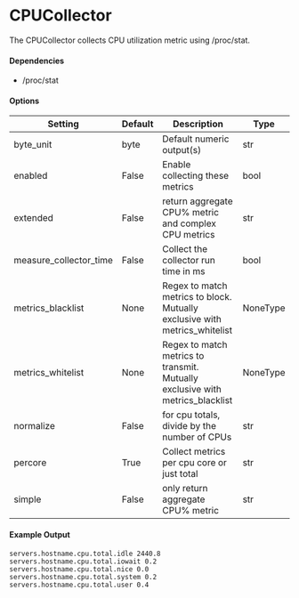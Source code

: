 <!--This file was generated from the python source
Please edit the source to make changes
-->
CPUCollector
=====

The CPUCollector collects CPU utilization metric using /proc/stat.

#### Dependencies

 * /proc/stat


#### Options

Setting | Default | Description | Type
--------|---------|-------------|-----
byte_unit | byte | Default numeric output(s) | str
enabled | False | Enable collecting these metrics | bool
extended | False | return aggregate CPU% metric and complex CPU metrics | str
measure_collector_time | False | Collect the collector run time in ms | bool
metrics_blacklist | None | Regex to match metrics to block. Mutually exclusive with metrics_whitelist | NoneType
metrics_whitelist | None | Regex to match metrics to transmit. Mutually exclusive with metrics_blacklist | NoneType
normalize | False | for cpu totals, divide by the number of CPUs | str
percore | True | Collect metrics per cpu core or just total | str
simple | False | only return aggregate CPU% metric | str

#### Example Output

```
servers.hostname.cpu.total.idle 2440.8
servers.hostname.cpu.total.iowait 0.2
servers.hostname.cpu.total.nice 0.0
servers.hostname.cpu.total.system 0.2
servers.hostname.cpu.total.user 0.4
```

